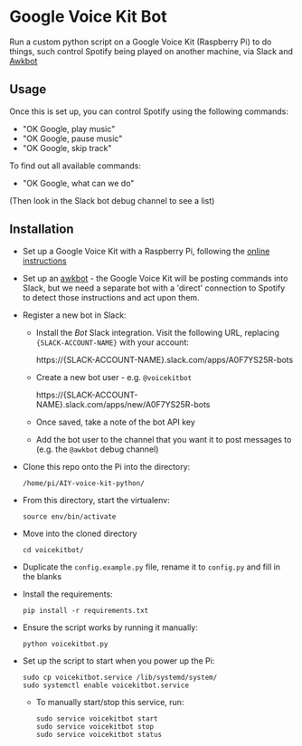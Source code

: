 # Google Voice Kit Bot

Run a custom python script on a Google Voice Kit (Raspberry Pi) to do things, such control Spotify being played on another machine, via Slack and [Awkbot](https://github.com/thegingerbloke/awkbot-slack)

## Usage

Once this is set up, you can control Spotify using the following commands:

* "OK Google, play music"
* "OK Google, pause music"
* "OK Google, skip track"

To find out all available commands:

* "OK Google, what can we do"

(Then look in the Slack bot debug channel to see a list)

## Installation

* Set up a Google Voice Kit with a Raspberry Pi, following the [online instructions](https://aiyprojects.withgoogle.com/voice)

* Set up an [awkbot](https://github.com/thegingerbloke/awkbot-slack) - the Google Voice Kit will be posting commands into Slack, but we need a separate bot with a 'direct' connection to Spotify to detect those instructions and act upon them.

* Register a new bot in Slack:

  * Install the _Bot_ Slack integration. Visit the following URL, replacing `{SLACK-ACCOUNT-NAME}` with your account:

    https://{SLACK-ACCOUNT-NAME}.slack.com/apps/A0F7YS25R-bots

  * Create a new bot user - e.g. `@voicekitbot`

    https://{SLACK-ACCOUNT-NAME}.slack.com/apps/new/A0F7YS25R-bots

  * Once saved, take a note of the bot API key

  * Add the bot user to the channel that you want it to post messages to (e.g. the `@awkbot` debug channel)

* Clone this repo onto the Pi into the directory:

  ```
  /home/pi/AIY-voice-kit-python/
  ```

* From this directory, start the virtualenv:

  ```
  source env/bin/activate
  ```

* Move into the cloned directory

  ```
  cd voicekitbot/
  ```

* Duplicate the `config.example.py` file, rename it to `config.py` and fill in the blanks

* Install the requirements:

  ```
  pip install -r requirements.txt
  ```

* Ensure the script works by running it manually:

  ```
  python voicekitbot.py
  ```

* Set up the script to start when you power up the Pi:

  ```
  sudo cp voicekitbot.service /lib/systemd/system/
  sudo systemctl enable voicekitbot.service
  ```

  * To manually start/stop this service, run:

    ```
    sudo service voicekitbot start
    sudo service voicekitbot stop
    sudo service voicekitbot status
    ```
